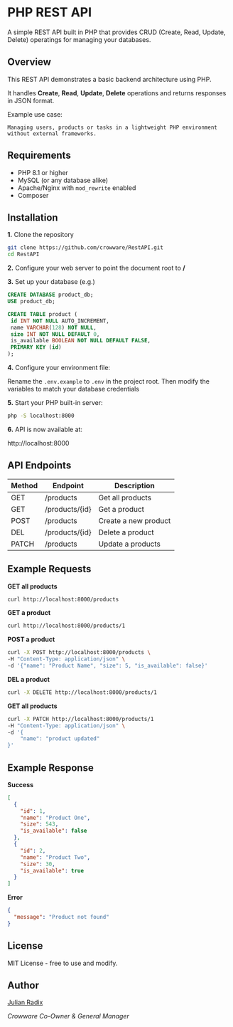 # PHP REST API
A simple REST API built in PHP that provides CRUD (Create, Read, Update, Delete) operatings for managing your databases.

## Overview
This REST API demonstrates a basic backend architecture using PHP.

It handles **Create**, **Read**, **Update**, **Delete** operations and returns responses in JSON format.

Example use case:

`Managing users, products or tasks in a lightweight PHP environment without external frameworks.`

## Requirements
- PHP 8.1 or higher
- MySQL (or any database alike)
- Apache/Nginx with `mod_rewrite` enabled
- Composer

## Installation
**1.** Clone the repository
```bash
git clone https://github.com/crowware/RestAPI.git
cd RestAPI
```

**2.** Configure your web server to point the document root to **/**

**3.** Set up your database (e.g.)
```sql
CREATE DATABASE product_db;
USE product_db;

CREATE TABLE product (
 id INT NOT NULL AUTO_INCREMENT,
 name VARCHAR(128) NOT NULL,
 size INT NOT NULL DEFAULT 0,
 is_available BOOLEAN NOT NULL DEFAULT FALSE,
 PRIMARY KEY (id)
);
```

**4.** Configure your environment file:

Rename the `.env.example` to `.env` in the project root. Then modify the variables to match your database credentials

**5.** Start your PHP built-in server:
```bash
php -S localhost:8000
```

**6.** API is now available at:

http://localhost:8000

## API Endpoints
| Method        | Endpoint      | Description   |
| ------------- | ------------- | ------------- |
| GET           | /products     | Get all products |
| GET           | /products/{id}     | Get a product |
| POST          | /products     | Create a new product |
| DEL           | /products/{id}     | Delete a product |
| PATCH         | /products     | Update a  products|


## Example Requests

**GET all products**
```bash
curl http://localhost:8000/products
```

**GET a product**
```bash
curl http://localhost:8000/products/1
```

**POST a product**
```bash
curl -X POST http://localhost:8000/products \
-H "Content-Type: application/json" \
-d '{"name": "Product Name", "size": 5, "is_available": false}'
```

**DEL a product**
```bash
curl -X DELETE http://localhost:8000/products/1
```

**GET all products**
```bash
curl -X PATCH http://localhost:8000/products/1
-H "Content-Type: application/json" \
-d '{
    "name": "product updated"
}'
```

## Example Response

**Success**
```json
[
  {
    "id": 1,
    "name": "Product One",
    "size": 543,
    "is_available": false
  },
  {
    "id": 2,
    "name": "Product Two",
    "size": 30,
    "is_available": true
  }
]
```

**Error**
```json
{
  "message": "Product not found"
}
```

## License
MIT License - free to use and modify.

## Author
[Julian Radix](https://github.com/JulianRadix)

*Crowware Co-Owner & General Manager*